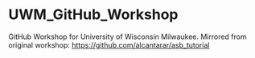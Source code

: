 # UWM_GitHub_Workshop
GitHub Workshop for University of Wisconsin Milwaukee. Mirrored from original workshop: https://github.com/alcantarar/asb_tutorial
